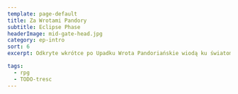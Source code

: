 ```yaml
---
template: page-default
title: Za Wrotami Pandory
subtitle: Eclipse Phase
headerImage: mid-gate-head.jpg
category: ep-intro
sort: 6
excerpt: Odkryte wkrótce po Upadku Wrota Pandoriańskie wiodą ku światom poza Układem Słonecznym

tags:
  - rpg
  - TODO-tresc
---
```

<block id="w-budowie" />
